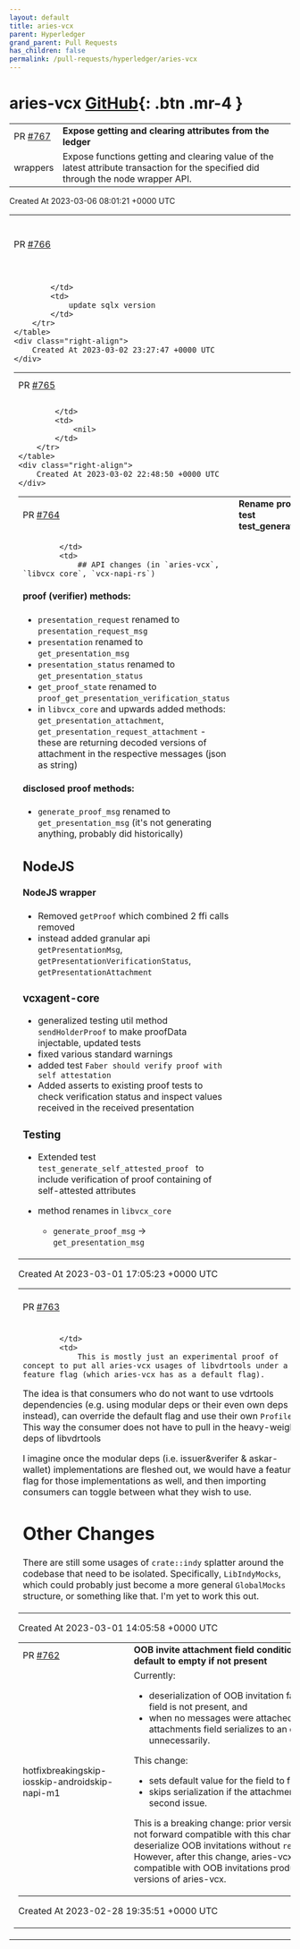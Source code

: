 ```yaml
---
layout: default
title: aries-vcx
parent: Hyperledger
grand_parent: Pull Requests
has_children: false
permalink: /pull-requests/hyperledger/aries-vcx
---
```


# aries-vcx <span class="fs-3 right-align">[GitHub](https://github.com/hyperledger/aries-vcx){: .btn .mr-4 }</span>


<div>
    <table>
        <tr>
            <td>
                PR <a href="https://github.com/hyperledger/aries-vcx/pull/767" class=".btn">#767</a>
            </td>
            <td>
                <b>
                    Expose getting and clearing attributes from the ledger
                </b>
            </td>
        </tr>
        <tr>
            <td>
                <span class="chip">wrappers</span>
            </td>
            <td>
                Expose functions getting and clearing value of the latest attribute transaction for the specified did through the node wrapper API.
            </td>
        </tr>
    </table>
    <div class="right-align">
        Created At 2023-03-06 08:01:21 +0000 UTC
    </div>
</div>

<div>
    <table>
        <tr>
            <td>
                PR <a href="https://github.com/hyperledger/aries-vcx/pull/766" class=".btn">#766</a>
            </td>
            <td>
                <b>
                    Update sqlx version to 0.6.2
                </b>
            </td>
        </tr>
        <tr>
            <td>
                
            </td>
            <td>
                update sqlx version
            </td>
        </tr>
    </table>
    <div class="right-align">
        Created At 2023-03-02 23:27:47 +0000 UTC
    </div>
</div>

<div>
    <table>
        <tr>
            <td>
                PR <a href="https://github.com/hyperledger/aries-vcx/pull/765" class=".btn">#765</a>
            </td>
            <td>
                <b>
                    Release 0.53.0
                </b>
            </td>
        </tr>
        <tr>
            <td>
                
            </td>
            <td>
                <nil>
            </td>
        </tr>
    </table>
    <div class="right-align">
        Created At 2023-03-02 22:48:50 +0000 UTC
    </div>
</div>

<div>
    <table>
        <tr>
            <td>
                PR <a href="https://github.com/hyperledger/aries-vcx/pull/764" class=".btn">#764</a>
            </td>
            <td>
                <b>
                    Rename prover methods, extend test test_generate_self_attested_proof
                </b>
            </td>
        </tr>
        <tr>
            <td>
                
            </td>
            <td>
                ## API changes (in `aries-vcx`, `libvcx_core`, `vcx-napi-rs`)
#### proof (verifier) methods:
- `presentation_request` renamed to `presentation_request_msg`
- `presentation` renamed to `get_presentation_msg`
- `presentation_status` renamed to `get_presentation_status`
- `get_proof_state` renamed to `proof_get_presentation_verification_status`
- in `libvcx_core` and upwards added methods: `get_presentation_attachment`, `get_presentation_request_attachment` - these are returning decoded versions of attachment in the respective messages (json as string)

#### disclosed proof methods:
- `generate_proof_msg` renamed to `get_presentation_msg` (it's not generating anything, probably did historically)

## NodeJS
#### NodeJS wrapper
- Removed `getProof` which combined 2 ffi calls removed
- instead added granular api `getPresentationMsg`, `getPresentationVerificationStatus`, `getPresentationAttachment`

###  vcxagent-core
- generalized testing util method `sendHolderProof` to make proofData injectable, updated tests
- fixed various standard warnings
- added test `Faber should verify proof with self attestation`
- Added asserts to existing proof tests to check verification status and inspect values received in the received presentation

### Testing
- Extended test `test_generate_self_attested_proof ` to include verification of proof containing of self-attested attributes

- method renames in `libvcx_core`
  - `generate_proof_msg` -> `get_presentation_msg`
            </td>
        </tr>
    </table>
    <div class="right-align">
        Created At 2023-03-01 17:05:23 +0000 UTC
    </div>
</div>

<div>
    <table>
        <tr>
            <td>
                PR <a href="https://github.com/hyperledger/aries-vcx/pull/763" class=".btn">#763</a>
            </td>
            <td>
                <b>
                    Experiment - Vdrtools as a feature flag
                </b>
            </td>
        </tr>
        <tr>
            <td>
                
            </td>
            <td>
                This is mostly just an experimental proof of concept to put all aries-vcx usages of libvdrtools under a feature flag (which aries-vcx has as a default flag).

The idea is that consumers who do not want to use vdrtools dependencies (e.g. using modular deps or their even own deps instead), can override the default flag and use their own `Profile`. This way the consumer does not have to pull in the heavy-weight deps of libvdrtools

I imagine once the modular deps (i.e. issuer&verifer & askar-wallet) implementations are fleshed out, we would have a feature flag for those implementations as well, and then importing consumers can toggle between what they wish to use.


# Other Changes
There are still some usages of `crate::indy` splatter around the codebase that need to be isolated. Specifically, `LibIndyMocks`, which could probably just become a more general `GlobalMocks` structure, or something like that. I'm yet to work this out.
            </td>
        </tr>
    </table>
    <div class="right-align">
        Created At 2023-03-01 14:05:58 +0000 UTC
    </div>
</div>

<div>
    <table>
        <tr>
            <td>
                PR <a href="https://github.com/hyperledger/aries-vcx/pull/762" class=".btn">#762</a>
            </td>
            <td>
                <b>
                    OOB invite attachment field conditional serialization, default to empty if not present
                </b>
            </td>
        </tr>
        <tr>
            <td>
                <span class="chip">hotfix</span><span class="chip">breaking</span><span class="chip">skip-ios</span><span class="chip">skip-android</span><span class="chip">skip-napi-m1</span>
            </td>
            <td>
                Currently:

* deserialization of OOB invitation fails if `requests~attach` field is not present, and
* when no messages were attached to OOB invitation, the attachments field serializes to an empty vec unnecessarily.

This change:

* sets default value for the field to fix the first issue, and
* skips serialization if the attachments are empty to fix the second issue.

This is a breaking change: prior versions of aries-vcx are not forward compatible with this change and fail to deserialize OOB invitations without `requests~attach` field. However, after this change, aries-vcx is still backwards compatible with OOB invitations produced by earlier versions of aries-vcx.
            </td>
        </tr>
    </table>
    <div class="right-align">
        Created At 2023-02-28 19:35:51 +0000 UTC
    </div>
</div>

